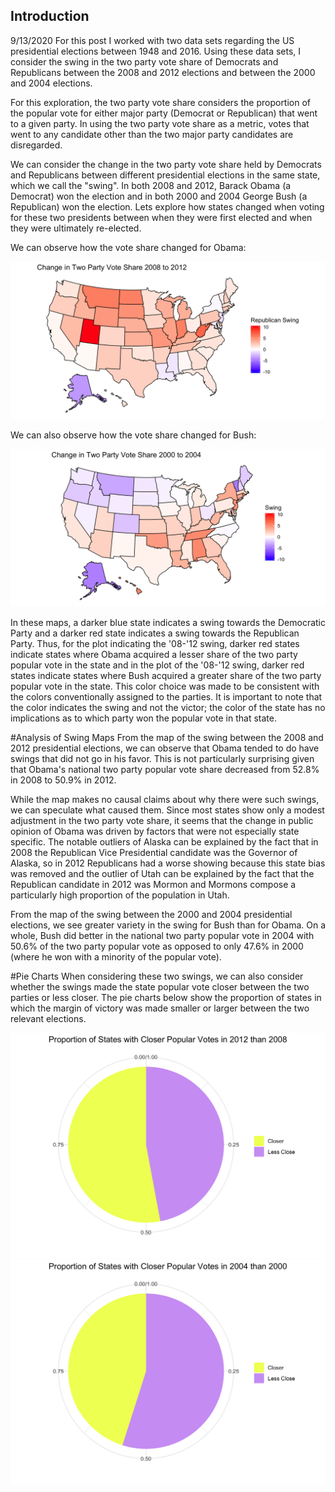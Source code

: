 ## Introduction
9/13/2020
For this post I worked with two data sets regarding the US presidential elections between 1948 and 2016. Using these data sets, I consider the swing in the two party vote share of Democrats and Republicans between the 2008 and 2012 elections and between the 2000 and 2004 elections. 

For this exploration, the two party vote share considers the proportion of the popular vote for either major party (Democrat or Republican) that went to a given party. In using the two party vote share as a metric, votes that went to any candidate other than the two major party candidates are disregarded. 

We can consider the change in the two party vote share held by Democrats and Republicans between different presidential elections in the same state, which we call the "swing". In both 2008 and 2012, Barack Obama (a Democrat) won the election and in both 2000 and 2004 George Bush (a Republican) won the election. Lets explore how states changed when voting for these two presidents between when they were first elected and when they were ultimately re-elected. 

We can observe how the vote share changed for Obama:

![image of swing state 2008 to 2012](../figures/swing_08_12.png)

We can also observe how the vote share changed for Bush:

![image of swing state 2008 to 2012](../figures/swing_00_04.png)

In these maps, a darker blue state indicates a swing towards the Democratic Party and a darker red state indicates a swing towards the Republican Party. Thus, for the plot indicating the '08-'12 swing, darker red states indicate states where Obama acquired a lesser share of the two party popular vote in the state and in the plot of the '08-'12 swing, darker red states indicate states where Bush acquired a greater share of the two party popular vote in the state. This color choice was made to be consistent with the colors conventionally assigned to the parties. It is important to note that the color indicates the swing and not the victor; the color of the state has no implications as to which party won the popular vote in that state.

#Analysis of Swing Maps
From the map of the swing between the 2008 and 2012 presidential elections, we can observe that Obama tended to do have swings that did not go in his favor. This is not particularly surprising given that Obama's national two party popular vote share decreased from 52.8% in 2008 to 50.9% in 2012.

While the map makes no causal claims about why there were such swings, we can speculate what caused them. Since most states show only a modest adjustment in the two party vote share, it seems that the change in public opinion of Obama was driven by factors that were not especially state specific. The notable outliers of Alaska can be explained by the fact that in 2008 the Republican Vice Presidential candidate was the Governor of Alaska, so in 2012 Republicans had a worse showing because this state bias was removed and the outlier of Utah can be explained by the fact that the Republican candidate in 2012 was Mormon and Mormons compose a particularly high proportion of the population in Utah.

From the map of the swing between the 2000 and 2004 presidential elections, we see greater variety in the swing for Bush than for Obama. On a whole, Bush did better in the national two party popular vote in 2004 with 50.6% of the two party popular vote as opposed to only 47.6% in 2000 (where he won with a minority of the popular vote). 


#Pie Charts
When considering these two swings, we can also consider whether the swings made the state popular vote closer between the two parties or less closer. The pie charts below show the proportion of states in which the margin of victory was made smaller or larger between the two relevant elections.

![pie chart for closeness 08-12](../figures/closer_08_12.png)
![pie chart for closeness 00-04](../figures/closer_00_04.png)